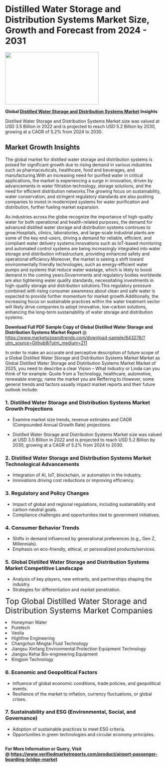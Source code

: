 <H1>Distilled Water Storage and Distribution Systems Market Size, Growth and Forecast from 2024 - 2031</H1><img class="aligncenter size-medium wp-image-584254" src="https://thirdeyenews.in/wp-content/uploads/2024/09/Global-Market-Research-300x168.jpeg" alt="" width="300" height="168" /><p><strong>Global&nbsp;<a href="https://www.marketsizeandtrends.com/download-sample/643278/?utm_source=Github8j?utm_medium=211">Distilled Water Storage and Distribution Systems Market</a> Insights</strong></p><p>Distilled Water Storage and Distribution Systems Market size was valued at USD 3.5 Billion in 2022 and is projected to reach USD 5.2 Billion by 2030, growing at a CAGR of 5.2% from 2024 to 2030.</p><p><h2>Market Growth Insights</h2> <p>The global market for distilled water storage and distribution systems is poised for significant growth due to rising demand in various industries such as pharmaceuticals, healthcare, food and beverages, and manufacturing.With an increasing need for purified water in critical applications, the market is experiencing a surge in innovation, driven by advancements in water filtration technology, storage solutions, and the need for efficient distribution networks.The growing focus on sustainability, water conservation, and stringent regulatory standards are also pushing companies to invest in modernized systems for water purification and distribution, further fueling market expansion.</p> <p>As industries across the globe recognize the importance of high-quality water for both operational and health-related purposes, the demand for advanced distilled water storage and distribution systems continues to grow.Hospitals, clinics, laboratories, and large-scale industrial plants are some of the key end-users, driving a demand for reliable, efficient, and compliant water delivery systems.Innovations such as IoT-based monitoring and automated control systems are being increasingly integrated into water storage and distribution infrastructure, providing enhanced safety and operational efficiency.Moreover, the market is seeing a shift toward environmentally friendly technologies, such as energy-efficient water pumps and systems that reduce water wastage, which is likely to boost demand in the coming years.Governments and regulatory bodies worldwide are also tightening water quality standards, necessitating investments in high-quality storage and distribution solutions.This regulatory pressure combined with rising consumer awareness about clean and safe water is expected to provide further momentum for market growth.Additionally, the increasing focus on sustainable practices within the water treatment sector will likely drive companies to adopt innovative, low-carbon solutions, enhancing the long-term sustainability of water storage and distribution systems.<p><span class=""><strong>Download Full PDF Sample Copy of Global Distilled Water Storage and Distribution Systems Market Report</strong> @ <a href="https://www.marketsizeandtrends.com/download-sample/643278/?utm_source=Github8j?utm_medium=211" target="_blank">https://www.marketsizeandtrends.com/download-sample/643278/?utm_source=Github8j?utm_medium=211</a></span></p><p>In order to make an accurate and perceptive description of future scope of a Global&nbsp;Distilled Water Storage and Distribution Systems Market Market as Global&nbsp;Distilled Water Storage and Distribution Systems Market Market of 2025, you need to describe a clear Vision &ndash; What Industry or Linda can you think of for example: Quote from a Technology, healthcare, automotive, renewable energy, name the market you are Reffering to.However, some general trends and factors usually impact market reports and their future outlook include:</p><h3>1.&nbsp;<strong>Distilled Water Storage and Distribution Systems Market Growth Projections</strong></h3><ul><li>Examine market size trends, revenue estimates and CAGR (Compounded Annual Growth Rate) projections.</li><li><p>Distilled Water Storage and Distribution Systems Market size was valued at USD 3.5 Billion in 2022 and is projected to reach USD 5.2 Billion by 2030, growing at a CAGR of 5.2% from 2024 to 2030.</p></li></ul><h3>2.&nbsp;<strong>Distilled Water Storage and Distribution Systems Market Technological Advancements</strong></h3><ul><li>Integration of AI, IoT, blockchain, or automation in the industry.</li><li>Innovations driving cost reductions or improving efficiency.</li></ul><h3>3.&nbsp;<strong>Regulatory and Policy Changes</strong></h3><ul><li>Impact of global and regional regulations, including sustainability and carbon-neutral goals.</li><li>Compliance challenges and opportunities tied to government initiatives.</li></ul><h3>4.&nbsp;<strong>Consumer Behavior Trends</strong></h3><ul><li>Shifts in demand influenced by generational preferences (e.g., Gen Z, Millennials).</li><li>Emphasis on eco-friendly, ethical, or personalized products/services.</li></ul><h3>5.&nbsp;<strong>Global Distilled Water Storage and Distribution Systems Market Competitive Landscape</strong></h3><ul><li>Analysis of key players, new entrants, and partnerships shaping the industry.</li><li>Strategies for differentiation and market penetration.</li></ul><p data-pm-slice="1 1 []"><span style="color: inherit; font-family: inherit; font-size: 25px;">Top Global Distilled Water Storage and Distribution Systems Market Companies</span></p><div class="" data-test-id=""><p><li>Honeyman Water</li><li> Puretech</li><li> Veolia</li><li> Highfine Engineering</li><li> Changchun Mingtai Fluid Technology</li><li> Jiangsu Xinfang Environmental Protection Equipment Technology</li><li> Jiangsu Kehai Bio-engineering Equipment</li><li> Kingjoin Technology</li></p></div><h3>6.&nbsp;<strong>Economic and Geopolitical Factors</strong></h3><ul><li>Influence of global economic conditions, trade policies, and geopolitical events.</li><li>Resilience of the market to inflation, currency fluctuations, or global crises.</li></ul><h3>7.&nbsp;<strong>Sustainability and ESG (Environmental, Social, and Governance)</strong></h3><ul><li>Adoption of sustainable practices to meet ESG criteria.</li><li>Opportunities in green technologies and circular economy principles.</li></ul><h2><strong style="font-size: 14px;">For More Information or Query, Visit @&nbsp;</strong><a style="background-color: #ffffff; font-size: 14px;" href="https://www.marketsizeandtrends.com/report/distilled-water-storage-and-distribution-systems-market/" target="_blank">https://www.verifiedmarketreports.com/product/airport-passenger-boarding-bridge-market</a></h2>